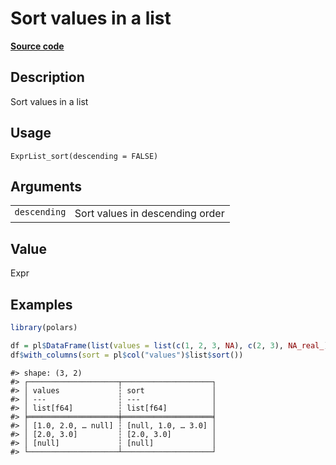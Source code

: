

# Sort values in a list

[**Source code**](https://github.com/pola-rs/r-polars/tree/8387e0a88c6889e6449b053999aada405c241066/R/expr__list.R#L57)

## Description

Sort values in a list

## Usage

<pre><code class='language-R'>ExprList_sort(descending = FALSE)
</code></pre>

## Arguments

<table>
<tr>
<td style="white-space: nowrap; font-family: monospace; vertical-align: top">
<code id="ExprList_sort_:_descending">descending</code>
</td>
<td>
Sort values in descending order
</td>
</tr>
</table>

## Value

Expr

## Examples

``` r
library(polars)

df = pl$DataFrame(list(values = list(c(1, 2, 3, NA), c(2, 3), NA_real_)))
df$with_columns(sort = pl$col("values")$list$sort())
```

    #> shape: (3, 2)
    #> ┌────────────────────┬────────────────────┐
    #> │ values             ┆ sort               │
    #> │ ---                ┆ ---                │
    #> │ list[f64]          ┆ list[f64]          │
    #> ╞════════════════════╪════════════════════╡
    #> │ [1.0, 2.0, … null] ┆ [null, 1.0, … 3.0] │
    #> │ [2.0, 3.0]         ┆ [2.0, 3.0]         │
    #> │ [null]             ┆ [null]             │
    #> └────────────────────┴────────────────────┘
